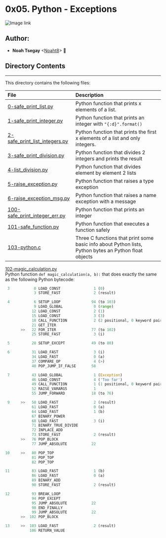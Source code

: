 # 0x05. Python - Exceptions

![Image link](https://images.datacamp.com/image/upload/v1677232088/Exception%20and%20error%20handling%20in%20Python.png)

## Author:
* **Noah Tsegay** <[Noaht8](https://github.com/Noaht8)>  &#128511;

## Directory Contents
___

This directory contains the following files:

|File| Description|
|:-------|:-------|
|[0-safe_print_list.py](0-safe_print_list.py)|Python function that prints x elements of a list.|
|[1-safe_print_integer.py](1-safe_print_integer.py)|Python function that prints an integer with `"{:d}".format()`|
|[2-safe_print_list_integers.py](2-safe_print_list_integers.py)|Python function that prints the first x elements of a list and only integers.|
|[3-safe_print_division.py](3-safe_print_division.py)|Python function that divides 2 integers and prints the result|
|[4-list_division.py](4-list_division.py)|Python function that divides element by element 2 lists|
|[5-raise_exception.py](5-raise_exception.py)|Python function that raises a type exception|
|[6-raise_exception_msg.py](6-raise_exception_msg.py)|Python function that raises a name exception with a message|
|[100-safe_print_integer_err.py](100-safe_print_integer_err.py)|Python function that prints an integer|
|[101-safe_function.py](101-safe_function.py)|Python function that executes a function safely|
|[103-python.c](103-python.c)|Three C functions that print some basic info about Python lists, Python bytes an Python float objects|

[102-magic_calculation.py](102-magic_calculation.py) <br>
 Python function `def magic_calculation(a, b):` that does exactly the same as the following Python bytecode:

 ```python
  3           0 LOAD_CONST               1 (0)
              3 STORE_FAST               2 (result)

  4           6 SETUP_LOOP              94 (to 103)
              9 LOAD_GLOBAL              0 (range)
             12 LOAD_CONST               2 (1)
             15 LOAD_CONST               3 (3)
             18 CALL_FUNCTION            2 (2 positional, 0 keyword pair)
             21 GET_ITER
        >>   22 FOR_ITER                77 (to 102)
             25 STORE_FAST               3 (i)

  5          28 SETUP_EXCEPT            49 (to 80)

  6          31 LOAD_FAST                3 (i)
             34 LOAD_FAST                0 (a)
             37 COMPARE_OP               4 (>)
             40 POP_JUMP_IF_FALSE       58

  7          43 LOAD_GLOBAL              1 (Exception)
             46 LOAD_CONST               4 ('Too far')
             49 CALL_FUNCTION            1 (1 positional, 0 keyword pair)
             52 RAISE_VARARGS            1
             55 JUMP_FORWARD            18 (to 76)

  9     >>   58 LOAD_FAST                2 (result)
             61 LOAD_FAST                0 (a)
             64 LOAD_FAST                1 (b)
             67 BINARY_POWER
             68 LOAD_FAST                3 (i)
             71 BINARY_TRUE_DIVIDE
             72 INPLACE_ADD
             73 STORE_FAST               2 (result)
        >>   76 POP_BLOCK
             77 JUMP_ABSOLUTE           22

 10     >>   80 POP_TOP
             81 POP_TOP
             82 POP_TOP

 11          83 LOAD_FAST                1 (b)
             86 LOAD_FAST                0 (a)
             89 BINARY_ADD
             90 STORE_FAST               2 (result)

 12          93 BREAK_LOOP
             94 POP_EXCEPT
             95 JUMP_ABSOLUTE           22
             98 END_FINALLY
             99 JUMP_ABSOLUTE           22
        >>  102 POP_BLOCK

 13     >>  103 LOAD_FAST                2 (result)
            106 RETURN_VALUE
```



